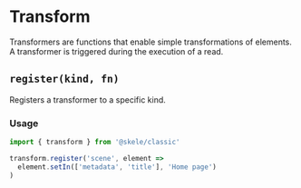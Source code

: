# Transform

Transformers are functions that enable simple transformations of elements. A transformer is triggered during the execution of a read.

## `register(kind, fn)`

Registers a transformer to a specific kind.

### Usage

```javascript
import { transform } from '@skele/classic'

transform.register('scene', element =>
  element.setIn(['metadata', 'title'], 'Home page')
)
```

